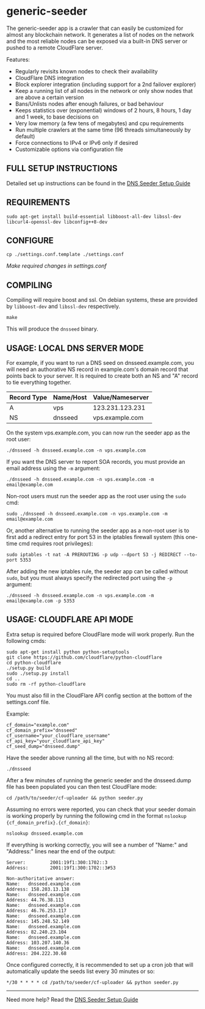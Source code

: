 generic-seeder
===============

The generic-seeder app is a crawler that can easily be customized for almost any blockchain network. It generates a list of nodes on the network and the most reliable nodes can be exposed via a built-in DNS server or pushed to a remote CloudFlare server.

Features:
- Regularly revisits known nodes to check their availability
- CloudFlare DNS integration
- Block explorer integration (including support for a 2nd failover explorer)
- Keep a running list of all nodes in the network or only show nodes that are above a certain version
- Bans/Unlists nodes after enough failures, or bad behaviour
- Keeps statistics over (exponential) windows of 2 hours, 8 hours, 1 day and 1 week, to base decisions on
- Very low memory (a few tens of megabytes) and cpu requirements
- Run multiple crawlers at the same time (96 threads simultaneously by default)
- Force connections to IPv4 or IPv6 only if desired
- Customizable options via configuration file

FULL SETUP INSTRUCTIONS
-----------------------
Detailed set up instructions can be found in the [DNS Seeder Setup Guide](/SETUP.md)

REQUIREMENTS
------------

```
sudo apt-get install build-essential libboost-all-dev libssl-dev libcurl4-openssl-dev libconfig++8-dev
```

CONFIGURE
---------

```
cp ./settings.conf.template ./settings.conf
```

*Make required changes in settings.conf*

COMPILING
---------
Compiling will require boost and ssl.  On debian systems, these are provided
by `libboost-dev` and `libssl-dev` respectively.

```
make
```

This will produce the `dnsseed` binary.

USAGE: LOCAL DNS SERVER MODE
----------------------------

For example, if you want to run a DNS seed on dnsseed.example.com, you will need an authorative NS record in example.com's domain record that points back to your server. It is required to create both an NS and "A" record to tie everything together.

| Record Type | Name/Host | Value/Nameserver |
| ----------- | --------- | ---------------- |
| A           | vps       | 123.231.123.231  |
| NS          | dnsseed   | vps.example.com  |

On the system vps.example.com, you can now run the seeder app as the root user:

```
./dnsseed -h dnsseed.example.com -n vps.example.com
```

If you want the DNS server to report SOA records, you must provide an email address using the `-m` argument:

```
./dnsseed -h dnsseed.example.com -n vps.example.com -m email@example.com
```

Non-root users must run the seeder app as the root user using the `sudo` cmd:

```
sudo ./dnsseed -h dnsseed.example.com -n vps.example.com -m email@example.com
```

Or, another alternative to running the seeder app as a non-root user is to first add a redirect entry for port 53 in the iptables firewall system (this one-time cmd requires root privileges):

```
sudo iptables -t nat -A PREROUTING -p udp --dport 53 -j REDIRECT --to-port 5353
``` 

After adding the new iptables rule, the seeder app can be called without `sudo`, but you must always specify the redirected port using the `-p` argument:

```
./dnsseed -h dnsseed.example.com -n vps.example.com -m email@example.com -p 5353
```

USAGE: CLOUDFLARE API MODE
--------------------------

Extra setup is required before CloudFlare mode will work properly.
Run the following cmds:

```
sudo apt-get install python python-setuptools
git clone https://github.com/cloudflare/python-cloudflare
cd python-cloudflare
./setup.py build
sudo ./setup.py install
cd ..
sudo rm -rf python-cloudflare
```

You must also fill in the CloudFlare API config section at the bottom
of the settings.conf file.

Example:

```
cf_domain="example.com"
cf_domain_prefix="dnsseed"
cf_username="your_cloudflare_username"
cf_api_key="your_cloudflare_api_key"
cf_seed_dump="dnsseed.dump"
```

Have the seeder above running all the time, but with no NS record:

```
./dnsseed
```

After a few minutes of running the generic seeder and the dnsseed.dump
file has been populated you can then test CloudFlare mode:

```
cd /path/to/seeder/cf-uploader && python seeder.py
```

Assuming no errors were reported, you can check that your seeder domain is
working properly by running the following cmd in the format
`nslookup {cf_domain_prefix}.{cf_domain}`:

```
nslookup dnsseed.example.com
```

If everything is working correctly, you will see a number of "Name:" and
"Address:" lines near the end of the output:

```
Server:         2001:19f1:300:1702::3
Address:        2001:19f1:300:1702::3#53

Non-authoritative answer:
Name:   dnsseed.example.com
Address: 158.203.13.138
Name:   dnsseed.example.com
Address: 44.76.38.113
Name:   dnsseed.example.com
Address: 46.76.253.117
Name:   dnsseed.example.com
Address: 145.248.52.149
Name:   dnsseed.example.com
Address: 82.240.23.104
Name:   dnsseed.example.com
Address: 103.207.140.36
Name:   dnsseed.example.com
Address: 204.222.30.68
```

Once configured correctly, it is recommended to set up a cron job that will
automatically update the seeds list every 30 minutes or so:

```
*/30 * * * * cd /path/to/seeder/cf-uploader && python seeder.py
```

---
Need more help? Read the [DNS Seeder Setup Guide](/SETUP.md)
